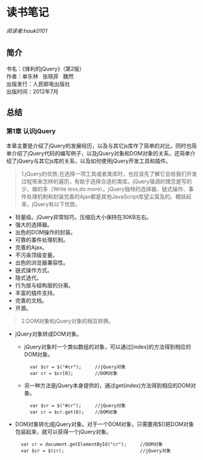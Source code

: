 # 读书笔记
###### 阅读者:hauk0101
## 简介
书名：《锋利的jQuery》（第2版）<br>
作者：单东林  &nbsp;  张晓菲  &nbsp;  魏然 <br>
出版发行：人民邮电出版社 <br>
出版时间：2012年7月

## 总结
### 第1章 认识jQuery
本章主要是介绍了jQuery的发展经历，以及与其它js库作了简单的对比，同时也简单介绍了jQuery代码的编写例子，以及jQuery对象和DOM对象的关系，还简单介绍了jQuery与其它js库的关系，以及如何使用jQuery开发工具和插件。
>1.jQuery的优势,在选择一项工具或者类库时，也应该先了解它会给我们开发过程带来怎样的遍历，有助于选择合适的类库。jQuery强调的理念是写的少，做的多（Write less,do more）。jQuery独特的选择器、链式操作、事件处理机制和封装完善的Ajax都是其他JavaScript库望尘莫及的。概括起来，jQuery有以下优势。

* 轻量级。jQuery非常轻巧，压缩后大小保持在30KB左右。
* 强大的选择器。
* 出色的DOM操作的封装。
* 可靠的事件处理机制。
* 完善的Ajax。
* 不污染顶级变量。
* 出色的浏览器兼容性。
* 链式操作方式。
* 隐式迭代。
* 行为层与结构层的分离。
* 丰富的插件支持。
* 完善的文档。
* 开源。

>2.DOM对象和jQuery对象的相互转换。

* jQuery对象转成DOM对象。
	* jQuery对象时一个类似数组的对象，可以通过[index]的方法得到相应的DOM对象。
			
			var $cr = $("#cr");		//jQuery对象
			var cr = $cr[0];		//DOM对象
	* 另一种方法是jQuery本身提供的，通过get(index)方法得到相应的DOM对象。

			var $cr = $("#cr");		//jQuery对象
			var cr = $cr.get(0);	//DOM对象
* DOM对象转化成jQuery对象。对于一个DOM对象，只需要用$()把DOM对象包装起来，就可以获得一个jQuery对象。

		var cr = document.getElementById("cr");		//DOM对象
		var $cr = $(cr);							//jQuery对象

